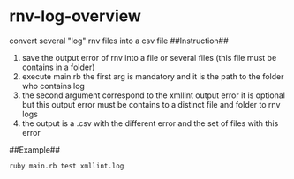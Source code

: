 # rnv-log-overview
convert several "log" rnv files into a csv file
##Instruction##
1. save the output error of rnv into a file or several files (this file must be contains in a folder)
2. execute main.rb the first arg is mandatory and it is the path to the folder who contains log
3. the second argument correspond to the xmllint output error it is optional but this output error must be contains to a distinct file and folder to rnv logs
4. the output is a .csv with the different error and the set of files with this error

##Example##

`ruby main.rb test xmllint.log`
